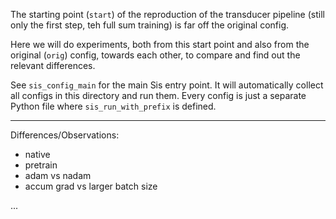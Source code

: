 The starting point (`start`) of the reproduction of the transducer pipeline (still only the first step, teh full sum training) is far off the original config.

Here we will do experiments, both from this start point and also from the original (`orig`) config, towards each other, to compare and find out the relevant differences.

See `sis_config_main` for the main Sis entry point.
It will automatically collect all configs in this directory and run them.
Every config is just a separate Python file where `sis_run_with_prefix` is defined.

---

Differences/Observations:

- native
- pretrain
- adam vs nadam
- accum grad vs larger batch size

...
